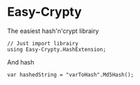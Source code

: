 # Easy-Crypty

The easiest hash'n'crypt librairy

```Csharp
// Just import librairy
using Easy-Crypty.HashExtension;
```

And hash
```Csharp
var hashedString = "varToHash".Md5Hash();
```